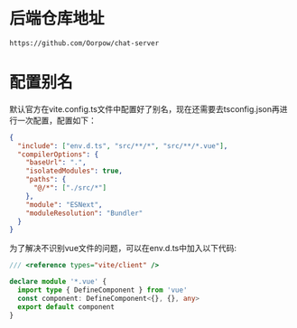 # 后端仓库地址

```bash
https://github.com/Oorpow/chat-server
```

# 配置别名

默认官方在vite.config.ts文件中配置好了别名，现在还需要去tsconfig.json再进行一次配置，配置如下：

```json
{
  "include": ["env.d.ts", "src/**/*", "src/**/*.vue"],
  "compilerOptions": {
    "baseUrl": ".",
    "isolatedModules": true,
    "paths": {
      "@/*": ["./src/*"]
    },
    "module": "ESNext",
    "moduleResolution": "Bundler"
  }
}
```

为了解决不识别vue文件的问题，可以在env.d.ts中加入以下代码:

```ts
/// <reference types="vite/client" />

declare module '*.vue' {
  import type { DefineComponent } from 'vue'
  const component: DefineComponent<{}, {}, any>
  export default component
}
```
